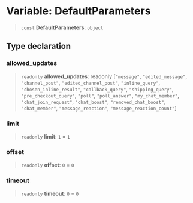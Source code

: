 # Variable: DefaultParameters

> `const` **DefaultParameters**: `object`

## Type declaration

### allowed\_updates

> `readonly` **allowed\_updates**: readonly [`"message"`, `"edited_message"`, `"channel_post"`, `"edited_channel_post"`, `"inline_query"`, `"chosen_inline_result"`, `"callback_query"`, `"shipping_query"`, `"pre_checkout_query"`, `"poll"`, `"poll_answer"`, `"my_chat_member"`, `"chat_join_request"`, `"chat_boost"`, `"removed_chat_boost"`, `"chat_member"`, `"message_reaction"`, `"message_reaction_count"`]

### limit

> `readonly` **limit**: `1` = `1`

### offset

> `readonly` **offset**: `0` = `0`

### timeout

> `readonly` **timeout**: `0` = `0`
